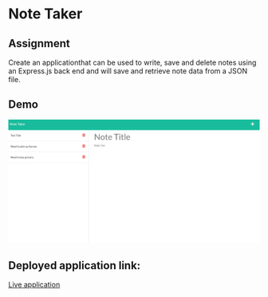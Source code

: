# Note Taker

## Assignment

Create an applicationthat can be used to write, save and delete notes using an Express.js back end and will save and retrieve note data from a JSON file.

## Demo

![homepage](https://github.com/priyaaaryan/Note-Taker/blob/main/images/NT.png)

## Deployed application link:

[Live application](https://stark-garden-67416.herokuapp.com/)
